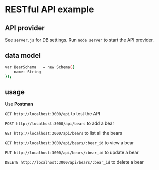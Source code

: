 # RESTful API example

## API provider
See `server.js` for DB settings.
Run `node server` to start the API provider.

## data model
```bash
var BearSchema   = new Schema({
    name: String
});
```
## usage
Use **Postman** 

`GET http://localhost:3000/api` to test the API

`POST http://localhost:3000/api/bears` to add a bear

`GET http://localhost:3000/api/bears` to list all the bears

`GET http://localhost:3000/api/bears/:bear_id` to view a bear

`PUT http://localhost:3000/api/bears/:bear_id` to update a bear

`DELETE http://localhost:3000/api/bears/:bear_id` to delete a bear
